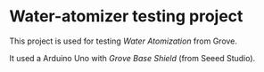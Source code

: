 # Water-atomizer testing project
This project is used for testing *Water Atomization* from Grove.

It used a Arduino Uno with *Grove Base Shield* (from Seeed Studio).
